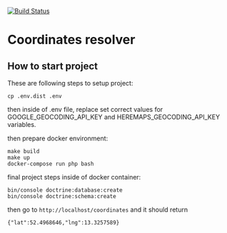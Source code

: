 [![Build Status](https://app.travis-ci.com/mehdi-zarrin/geolocation.svg?branch=master)](https://app.travis-ci.com/mehdi-zarrin/geolocation)

# Coordinates resolver


## How to start project

These are following steps to setup project:

```
cp .env.dist .env
```
then inside of .env file, replace set correct values for GOOGLE_GEOCODING_API_KEY and HEREMAPS_GEOCODING_API_KEY variables.

then prepare docker environment:
```
make build
make up
docker-compose run php bash
```

final project steps inside of docker container:
```
bin/console doctrine:database:create
bin/console doctrine:schema:create
```

then go to `http://localhost/coordinates` and it should return 

```
{"lat":52.4968646,"lng":13.3257589}
```

